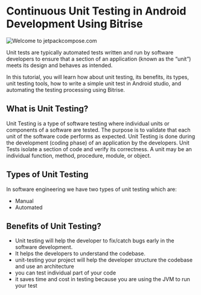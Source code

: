 # Continuous Unit Testing in Android Development Using Bitrise

![Welcome to jetpackcompose.com](https://miro.medium.com/max/1400/1*a7fnh0qKujgvkZQSD0tMeQ.png)

Unit tests are typically automated tests written and run by software developers to ensure that a section of an application (known as the “unit”) meets its design and behaves as intended.

In this tutorial, you will learn how about unit testing, its benefits, its types, unit testing tools, how to write a simple unit test in Android studio, and automating the testing processing using Bitrise.

## What is Unit Testing?
Unit Testing is a type of software testing where individual units or components of a software are tested. The purpose is to validate that each unit of the software code performs as expected. Unit Testing is done during the development (coding phase) of an application by the developers. Unit Tests isolate a section of code and verify its correctness. A unit may be an individual function, method, procedure, module, or object.

## Types of Unit Testing
In software engineering we have two types of unit testing which are:
- Manual
- Automated

## Benefits of Unit Testing?
- Unit testing will help the developer to fix/catch bugs early in the software development.
- It helps the developers to understand the codebase.
- unit-testing your project will help the developer structure the codebase and use an architecture
- you can test individual part of your code
- it saves time and cost in testing because you are using the JVM to run your test